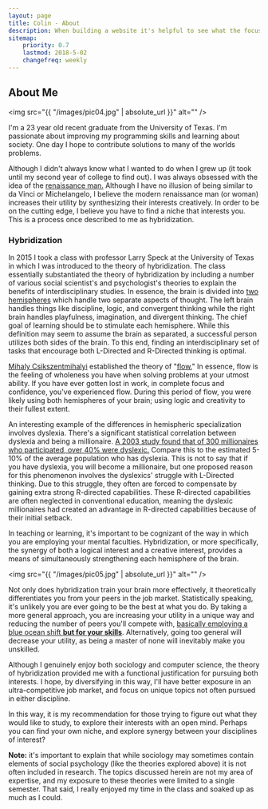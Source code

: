 ```yaml
---
layout: page
title: Colin - About
description: When building a website it's helpful to see what the focus of your site is. This page is an example of how to show a website's focus.
sitemap:
    priority: 0.7
    lastmod: 2018-5-02
    changefreq: weekly
---
```

## About Me

<span class="image left"><img src="{{ "/images/pic04.jpg" | absolute_url }}" alt="" /></span>

I'm a 23 year old recent graduate from the University of Texas. I'm passionate about improving my programming skills and learning about society. One day I hope to contribute solutions to many of the worlds problems.

Although I didn't always know what I wanted to do when I grew up (it took until my second year of college to find out). I was always obsessed with the idea of the <a href="https://en.wikipedia.org/wiki/Polymath"> renaissance man.</a> Although I have no illusion of being similar to da Vinci or Michelangelo, I believe the modern renaissance man (or woman) increases their utility by synthesizing their interests creatively. In order to be on the cutting edge, I believe you have to find a niche that interests you. This is a process once described to me as hybridization.

### Hybridization
<div class="box">
  <p>
  In 2015 I took a class with professor Larry Speck at the University of Texas in which I was introduced to the theory of hybridization. The class essentially substantiated the theory of hybridization by including a number of various social scientist's and psychologist's theories to explain the benefits of interdisciplinary studies. In essence, the brain is divided into <a href = "http://brainmadesimple.com/left-and-right-hemispheres.html"> two hemispheres</a> which handle two separate aspects of thought. The left brain handles things like discipline, logic, and convergent thinking while the right brain handles playfulness, imagination, and divergent thinking. The chief goal of learning should be to stimulate each hemisphere. While this definition may seem to assume the brain as separated, a successful person utilizes both sides of the brain. To this end, finding an interdisciplinary set of tasks that encourage both L-Directed and R-Directed thinking is optimal.</p>

  <p><a href= "https://en.wikipedia.org/wiki/Mihaly_Csikszentmihalyi"> Mihaly Csikszentmihalyi</a> established the theory of "<a href= "https://www.amazon.com/Flow-Psychology-Experience-Perennial-Classics/dp/0061339202">flow.</a>" In essence, flow is the feeling of wholeness you have when solving problems at your utmost ability. If you have ever gotten lost in work, in complete focus and confidence, you've experienced flow. During this period of flow, you were likely using both hemispheres of your brain; using logic and creativity to their fullest extent.</p>

  <p>An interesting example of the differences in hemispheric specialization involves dyslexia. There's a significant statistical correlation between dyslexia and being a millionaire. <a href = "http://www.ldonline.org/article/5665/"> A 2003 study found that of 300 millionaires who participated, over 40% were dyslexic.</a> Compare this to the estimated 5-10% of the average population who has dyslexia. This is not to say that if you have dyslexia, you will become a millionaire, but one proposed reason for this phenomenon involves the dyslexics' struggle with L-Directed thinking. Due to this struggle, they often are forced to compensate by gaining extra strong R-directed capabilities. These R-directed capabilities are often neglected in conventional education, meaning the dyslexic millionaires had created an advantage in R-directed capabilities because of their initial setback.</p>
  
  <p>In teaching or learning, it's important to be cognizant of the way in which you are employing your mental faculties. Hybridization, or more specifically, the synergy of both a logical interest and a creative interest, provides a means of simultaneously strengthening each hemisphere of the brain.
  </p>
</div>

<span class="image left"><img src="{{ "/images/pic05.jpg" | absolute_url }}" alt="" /></span>

<p>Not only does hybridization train your brain more effectively, it theoretically differentiates you from your peers in the job market. Statistically speaking, it's unlikely you are ever going to be the best at what you do. By taking a more general approach, you are increasing your utility in a unique way and reducing the number of peers you'll compete with, <a href="https://en.wikipedia.org/wiki/Blue_Ocean_Strategy">basically employing a blue ocean shift <b>but for your skills</b></a>. Alternatively, going too general will decrease your utility, as being a master of none will inevitably make you unskilled.</p>

<p>Although I genuinely enjoy both sociology and computer science, the theory of hybridization provided me with a functional justification for pursuing both interests. I hope, by diversifying in this way, I'll have better exposure in an ultra-competitive job market, and focus on unique topics not often pursued in either discipline.</p>

<p>In this way, it is my recommendation for those trying to figure out what they would like to study, to explore their interests with an open mind. Perhaps you can find your own niche, and explore synergy between your disciplines of interest?</p>

<p><b>Note:</b> it's important to explain that while sociology may sometimes contain elements of social psychology (like the theories explored above) it is not often included in research. The topics discussed herein are not my area of expertise, and my exposure to these theories were limited to a single semester. That said, I really enjoyed my time in the class and soaked up as much as I could.</p> 